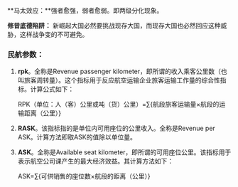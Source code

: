 **马太效应：**强者愈强，弱者愈弱。即两级分化现象。

**修昔底德陷阱：** 新崛起大国必然要挑战现存大国，而现存大国也必然回应这种威胁，这样战争变的不可避免。



### 民航参数：

1. **rpk**。全称是Revenue passenger kilometer，即所谓的收入乘客公里数（也叫旅客周转量）。这个指标用于反应航空运输企业旅客运输工作量的综合性指标。计算公式如下：

   RPK（单位：人（客）公里或吨（货）公里）=∑{航段旅客运输量×航段的运输距离（公里）}

2. **RASK**。该指标指的是单位内可用座位的公里收入。全称是Revenue per ASK。计算方法即取ASK的值除以单位量。

3. **ASK**。全称是Available seat kilometer，即所谓的可用座位公里。该指标用于表示航空公司课产生的最大经济效益。其计算方法如下：

   ASK=∑{可供销售的座位数×航段的距离（公里）}

